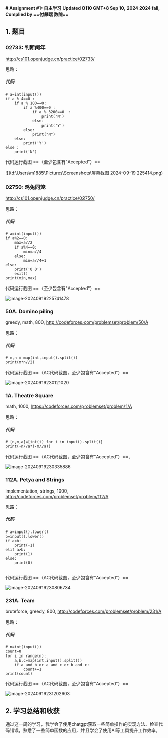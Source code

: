 **\# Assignment #1: 自主学习**
**Updated 0110 GMT+8 Sep 10, 2024**
**2024 fall, Complied by ==付麟瑞 数院==**

## 1. 题目



### 02733: 判断闰年



http://cs101.openjudge.cn/practice/02733/

思路：

##### 代码



```
# a=int(input())
if a % 4==0 :
    if a % 100==0:
        if a %400==0 :
            if a % 3200==0  :
                print('N')
            else:
                print('Y')
        else:
            print("N")
    else:
        print('Y')
else :
    print('N')
```



代码运行截图 ==（至少包含有"Accepted"）==

![](d:\Users\m1885\Pictures\Screenshots\屏幕截图 2024-09-19 225414.png)

### 02750: 鸡兔同笼



http://cs101.openjudge.cn/practice/02750/

思路：

##### 代码



```
# a=int(input())
if a%2==0:
    max=a//2
    if a%4==0:
        min=a//4
    else:
        min=a//4+1
else:
    print('0 0')
    exit()
print(min,max)

```



代码运行截图 ==（至少包含有"Accepted"）==

![image-20240919225741478](C:\Users\m1885\AppData\Roaming\Typora\typora-user-images\image-20240919225741478.png)

### 50A. Domino piling



greedy, math, 800, http://codeforces.com/problemset/problem/50/A

思路：

##### 代码



```
# m,n = map(int,input().split())
print(m*n//2)
```



代码运行截图 ==（AC代码截图，至少包含有"Accepted"）==

![image-20240919230121020](C:\Users\m1885\AppData\Roaming\Typora\typora-user-images\image-20240919230121020.png)

### 1A. Theatre Square



math, 1000, https://codeforces.com/problemset/problem/1/A

思路：

##### 代码



```
# [n,m,a]=[int(i) for i in input().split()]
print(-n//a*(-m//a))
```



代码运行截图 ==（AC代码截图，至少包含有"Accepted"）==、

![image-20240919230335886](C:\Users\m1885\AppData\Roaming\Typora\typora-user-images\image-20240919230335886.png)

### 112A. Petya and Strings



implementation, strings, 1000, http://codeforces.com/problemset/problem/112/A

思路：

##### 代码



```
# a=input().lower()
b=input().lower()
if a<b:
    print(-1)
elif a>b:
    print(1)
else:
    print(0)    
    
```



代码运行截图 ==（AC代码截图，至少包含有"Accepted"）==

![image-20240919230806734](C:\Users\m1885\AppData\Roaming\Typora\typora-user-images\image-20240919230806734.png)

### 231A. Team



bruteforce, greedy, 800, http://codeforces.com/problemset/problem/231/A

思路：

##### 代码



```
# n=int(input())
count=0
for i in range(n):
    a,b,c=map(int,input().split())
    if a and b or a and c or b and c:
        count+=1
print(count)

```



代码运行截图 ==（AC代码截图，至少包含有"Accepted"）==

![image-20240919231202603](C:\Users\m1885\AppData\Roaming\Typora\typora-user-images\image-20240919231202603.png)

## 2. 学习总结和收获

通过这一周的学习，我学会了使用chatgpt获取一些简单操作的实现方法、检查代码错误，熟悉了一些简单函数的应用，并且学会了使用AI等工具提升工作效率。